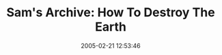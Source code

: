 ---
date: 2005-02-21 12:53:46
link:
  source: delicious
  source_url: https://del.icio.us/roytang
  text: 'Sam''s Archive: How To Destroy The Earth'
  url: http://ned.ucam.org/~sdh31/misc/destroy.html
slug: sam-s-archive-how-to-destroy-the-earth
source: delicious
tags:
- cool
- broken-link
title: 'Sam''s Archive: How To Destroy The Earth'
---